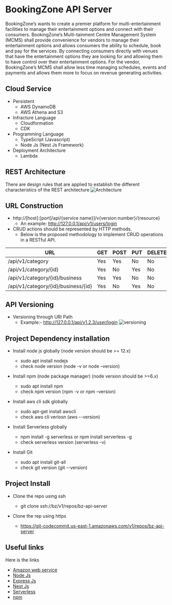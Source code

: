 # BookingZone API Server
BookingZone’s wants to create a premier platform for multi-entertainment facilities to manage their entertainment options and connect with their consumers.  BookingZone’s Multi-tainment Centre Management System (MCMS) shall provide convenience for vendors to manage their entertainment options and allows consumers the ability to schedule, book and pay for the services.  By connecting consumers directly with venues that have the entertainment options they are looking for and allowing them to have control over their entertainment options.  For the vendor, BookingZone’s MCMS shall allow less time managing schedules, events and payments and allows them more to focus on revenue generating activities.

## Cloud Service
- Persistent 
  - AWS DynamoDB
  - AWS Athena and S3
 - Infracture Language
   - Cloudformation
   - CDK
 - Programming Language
   - TypeScript (Javascript)
   - Node Js (Nest Js Framework)
 - Deployment Architecture
   - Lambda
 
## REST Architecture
There are design rules that are applied to establish the different characteristics of the REST architecture
![Architecture](https://bookingzone-bucket.s3.ap-south-1.amazonaws.com/git_images/6.png)

## URL Construction
- http://[host]:[port]/api/{service name}]/v{version number}/{resource}
  - An example: http://127.0.0.1/api/v1/users/login
- CRUD actions should be represented by HTTP methods. 
  - Below is the proposed methodology to implement CRUD operations in a RESTful API.

| URL | GET | POST | PUT | DELETE
| ------ | ------ | ------ | ------ |------ |
| /api/v1/category | Yes | Yes | No | No |
| /api/v1/category/{id} | Yes | No | Yes | No |
| /api/v1/category/{id}/business | Yes | Yes | No | No |
| /api/v1/category/{id}/business/{id} | Yes | No | Yes | No |

## API Versioning
- Versioning through URI Path
  - Example:- http://127.0.0.1/api/v1.2.3/user/login
 ![versioning](https://bookingzone-bucket.s3.ap-south-1.amazonaws.com/git_images/8.jpg)
## Project Dependency installation
- Install node js globally (node version should be >= 12.x)
  - sudo apt install nodejs
  - check node version (node -v or node –version)

- Install npm (node package manager) (node version should be >=6.x)
  - sudo apt install npm
  - check npm version (npm -v or npm –version)

- Install aws cli sdk globally
  - sudo apt-get install awscli
  - check aws cli veriosn (aws --version)
  
- Install Serverless globally
  - npm install -g serverless or npm install serverless -g
  - check serverless version (serverless -v)
 
- Install Git
  - sudo apt install git-all
  - check git version (git --version)

## Project Install
- Clone the repo using ssh
  - git clone ssh://bz/v1/repos/bz-api-server

- Clone the rep using https
  - https://git-codecommit.us-east-1.amazonaws.com/v1/repos/bz-api-server
 
## Useful links
Here is the links
- [Amazon web service](http://aws.amazon.com/)
- [Node Js](https://nodejs.org/en/)
- [Express Js](https://expressjs.com/)
- [Nest Js](https://nestjs.com/)
- [Serverless](https://www.serverless.com/)
- [npm](https://www.npmjs.com/)
